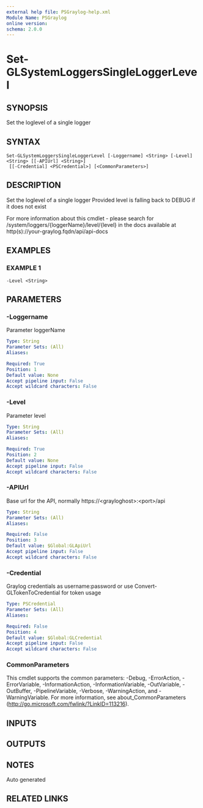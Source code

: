 ```yaml
---
external help file: PSGraylog-help.xml
Module Name: PSGraylog
online version:
schema: 2.0.0
---
```


# Set-GLSystemLoggersSingleLoggerLevel

## SYNOPSIS
Set the loglevel of a single logger

## SYNTAX

```
Set-GLSystemLoggersSingleLoggerLevel [-Loggername] <String> [-Level] <String> [[-APIUrl] <String>]
 [[-Credential] <PSCredential>] [<CommonParameters>]
```

## DESCRIPTION
Set the loglevel of a single logger
Provided level is falling back to DEBUG if it does not exist

For more information about this cmdlet - please search for /system/loggers/{loggerName}/level/{level} in the docs available at http(s)://your-graylog.fqdn/api/api-docs

## EXAMPLES

### EXAMPLE 1
```
-Level <String>
```

## PARAMETERS

### -Loggername
Parameter loggerName

```yaml
Type: String
Parameter Sets: (All)
Aliases:

Required: True
Position: 1
Default value: None
Accept pipeline input: False
Accept wildcard characters: False
```

### -Level
Parameter level

```yaml
Type: String
Parameter Sets: (All)
Aliases:

Required: True
Position: 2
Default value: None
Accept pipeline input: False
Accept wildcard characters: False
```

### -APIUrl
Base url for the API, normally https://\<grayloghost\>:\<port\>/api

```yaml
Type: String
Parameter Sets: (All)
Aliases:

Required: False
Position: 3
Default value: $Global:GLApiUrl
Accept pipeline input: False
Accept wildcard characters: False
```

### -Credential
Graylog credentials as username:password or use Convert-GLTokenToCredential for token usage

```yaml
Type: PSCredential
Parameter Sets: (All)
Aliases:

Required: False
Position: 4
Default value: $Global:GLCredential
Accept pipeline input: False
Accept wildcard characters: False
```

### CommonParameters
This cmdlet supports the common parameters: -Debug, -ErrorAction, -ErrorVariable, -InformationAction, -InformationVariable, -OutVariable, -OutBuffer, -PipelineVariable, -Verbose, -WarningAction, and -WarningVariable.
For more information, see about_CommonParameters (http://go.microsoft.com/fwlink/?LinkID=113216).

## INPUTS

## OUTPUTS

## NOTES
Auto generated

## RELATED LINKS
